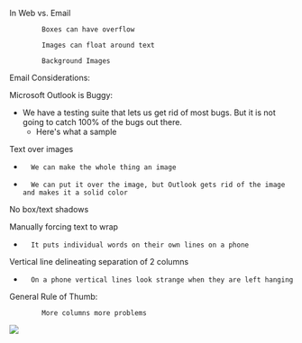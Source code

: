 In Web vs. Email

            Boxes can have overflow

            Images can float around text

            Background Images

           

 

Email Considerations:

Microsoft Outlook is Buggy:

- We have a testing suite that lets us get rid of most bugs. But it is not going to catch 100% of the bugs out there.
    - Here's what a sample 

Text over images

-       We can make the whole thing an image

-       We can put it over the image, but Outlook gets rid of the image and makes it a solid color

No box/text shadows

Manually forcing text to wrap

-       It puts individual words on their own lines on a phone

Vertical line delineating separation of 2 columns

-       On a phone vertical lines look strange when they are left hanging

 

General Rule of Thumb:

            More columns more problems          


![](../img/button-selection.png)

